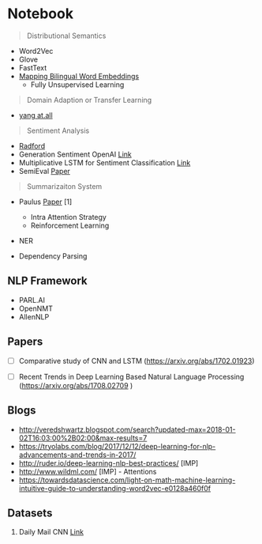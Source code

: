 # Notebook

> Distributional Semantics

- Word2Vec
- Glove
- FastText
- [Mapping Bilingual Word Embeddings](https://arxiv.org/abs/1710.04087) 
  - Fully Unsupervised Learning

> Domain Adaption or Transfer Learning

- [yang at.all](http://aclweb.org/anthology/D17-1312)

> Sentiment Analysis
- [Radford](https://arxiv.org/abs/1704.01444)
- Generation Sentiment OpenAI [Link](https://blog.openai.com/unsupervised-sentiment-neuron/)
- Multiplicative LSTM for Sentiment Classification [Link](https://arxiv.org/abs/1609.07959)
- SemiEval [Paper](http://www.aclweb.org/anthology/S17-2088)


> Summarizaiton System
- Paulus [Paper](https://arxiv.org/abs/1705.04304) [1]
  - Intra Attention Strategy
  - Reinforcement Learning
  



- NER
- Dependency Parsing





## NLP Framework
- PARL.AI
- OpenNMT
- AllenNLP


## Papers
- [ ] Comparative study of CNN and LSTM (https://arxiv.org/abs/1702.01923)
- [ ] Recent Trends in Deep Learning Based Natural Language Processing (https://arxiv.org/abs/1708.02709 )



## Blogs

- http://veredshwartz.blogspot.com/search?updated-max=2018-01-02T16:03:00%2B02:00&max-results=7
- https://tryolabs.com/blog/2017/12/12/deep-learning-for-nlp-advancements-and-trends-in-2017/
- http://ruder.io/deep-learning-nlp-best-practices/ [IMP]
- http://www.wildml.com/ [IMP] - Attentions 
- https://towardsdatascience.com/light-on-math-machine-learning-intuitive-guide-to-understanding-word2vec-e0128a460f0f 


## Datasets
1. Daily Mail CNN [Link](https://github.com/abisee/cnn-dailymail)
